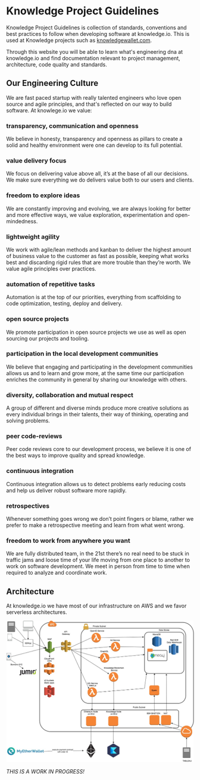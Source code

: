 # Knowledge Project Guidelines

Knowledge Project Guidelines is collection of standards, conventions and best practices to follow when developing software at knowledge.io. This is used at Knowledge projects such as [knowledgewallet.com](knowledgewallet.com).

Through this website you will be able to learn what's engineering dna at knowledge.io and find documentation relevant to project management, architecture, code quality and standards.

## Our Engineering Culture

We are fast paced startup with really talented engineers who love open source and agile principles, and that's reflected on our way to build software. At knowlege.io we value:

### transparency, communication and openness
We believe in honesty, transparency and openness as pillars to create a solid and healthy environment were one can develop to its full potential.  

### value delivery focus
We focus on delivering value above all, it’s at the base of all our decisions. We make sure everything we do delivers value both to our users and clients.

### freedom to explore ideas
We are constantly improving and evolving, we are always looking for better and more effective ways, we value exploration, experimentation and open-mindedness.

### lightweight agility
We work with agile/lean methods and kanban to deliver the highest amount of business value to the customer as fast as possible, keeping what works best and discarding rigid rules that are more trouble than they’re worth. We value agile principles over practices.

### automation of repetitive tasks
Automation is at the top of our priorities, everything from scaffolding to code optimization, testing, deploy and delivery.

### open source projects
We promote participation in open source projects we use as well as open sourcing our projects and tooling.

### participation in the local development communities
We believe that engaging and participating in the development communities allows us and to learn and grow more, at the same time our participation enriches the community in general by sharing our knowledge with others.

### diversity, collaboration and mutual respect
A group of different and diverse minds produce more creative solutions as every individual brings in their talents, their way of thinking, operating and solving problems.

### peer code-reviews
Peer code reviews core to our development process, we believe it is one of the best ways to improve quality and spread knowledge.

### continuous integration
Continuous integration allows us to detect problems early reducing costs and help us deliver robust software more rapidly.

### retrospectives
Whenever something goes wrong we don’t point fingers or blame, rather we prefer to make a retrospective meeting and learn from what went wrong.

### freedom to work from anywhere you want
We are fully distributed team, in the 21st there’s no real need to be stuck in traffic jams and loose time of your life moving from one place to another to work on software development. We meet in person from time to time when required to analyze and coordinate work.


## Architecture

At knowledge.io we have most of our infrastructure on AWS and we favor serverless architectures.

![](/img/Knowledge-Full.jpg)

*THIS IS A WORK IN PROGRESS!*
